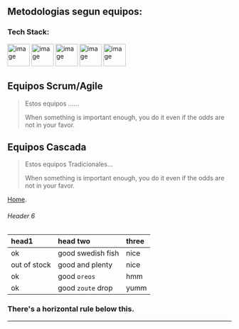 ## Metodologias segun equipos: 
### Tech Stack:
<div align="left"width="50" height="50">
<img width="50" height="50" alt="image" src="https://github.com/user-attachments/assets/83726a88-7e08-49fa-8f5e-27521459da45" />
   <img width="50" height="50" alt="image" src="https://github.com/user-attachments/assets/3494ee05-bac1-46ad-b1f5-cc55854755cc" />
   <img width="50" height="50" alt="image" src="https://github.com/user-attachments/assets/05a3c351-9559-42e7-8ff5-1deb94b26f8b" />
   <img width="50" height="50" alt="image" src="https://github.com/user-attachments/assets/ca957723-805f-405f-9232-82e1f47445c3" />
   <img width="50" height="50" alt="image" src="https://github.com/user-attachments/assets/28337a38-8ede-4a8d-b9c2-c7cda41e856e" />

</div>
   

## Equipos Scrum/Agile

> Estos equipos ......
>
> When something is important enough, you do it even if the odds are not in your favor.

## Equipos Cascada

> Estos equipos Tradicionales...
>
> When something is important enough, you do it even if the odds are not in your favor.

 [Home](./index.md).



###### Header 6

| head1        | head two          | three |
|:-------------|:------------------|:------|
| ok           | good swedish fish | nice  |
| out of stock | good and plenty   | nice  |
| ok           | good `oreos`      | hmm   |
| ok           | good `zoute` drop | yumm  |

### There's a horizontal rule below this.

* * *







